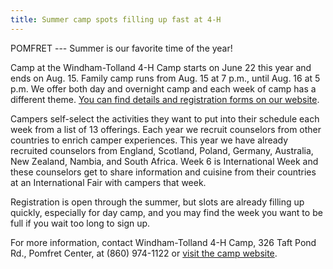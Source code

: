 ```yaml
---
title: Summer camp spots filling up fast at 4-H
---
```

POMFRET --- Summer is our favorite time of the year!

Camp at the Windham-Tolland 4-H Camp starts on June 22 this year and
ends on Aug. 15. Family camp runs from Aug. 15 at 7 p.m., until Aug. 16
at 5 p.m. We offer both day and overnight camp and each week of camp has
a different theme. [You can find details and registration forms on our
website](https://4hcampct.org/).

Campers self-select the activities they want to put into their schedule
each week from a list of 13 offerings. Each year we recruit counselors
from other countries to enrich camper experiences. This year we have
already recruited counselors from England, Scotland, Poland, Germany,
Australia, New Zealand, Nambia, and South Africa. Week 6 is
International Week and these counselors get to share information and
cuisine from their countries at an International Fair with campers that
week.

Registration is open through the summer, but slots are already filling
up quickly, especially for day camp, and you may find the week you want
to be full if you wait too long to sign up.

For more information, contact Windham-Tolland 4-H Camp, 326 Taft Pond
Rd., Pomfret Center, at (860) 974-1122 or [visit the camp website](https://4hcampct.org/).
